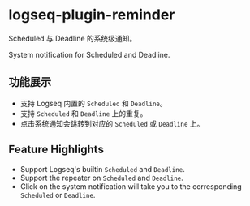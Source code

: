 # logseq-plugin-reminder

Scheduled 与 Deadline 的系统级通知。

System notification for Scheduled and Deadline.

## 功能展示

- 支持 Logseq 内置的 `Scheduled` 和 `Deadline`。
- 支持 `Scheduled` 和 `Deadline` 上的重复。
- 点击系统通知会跳转到对应的 `Scheduled` 或 `Deadline` 上。

## Feature Highlights

- Support Logseq's builtin `Scheduled` and `Deadline`.
- Support the repeater on `Scheduled` and `Deadline`.
- Click on the system notification will take you to the corresponding `Scheduled` or `Deadline`.
